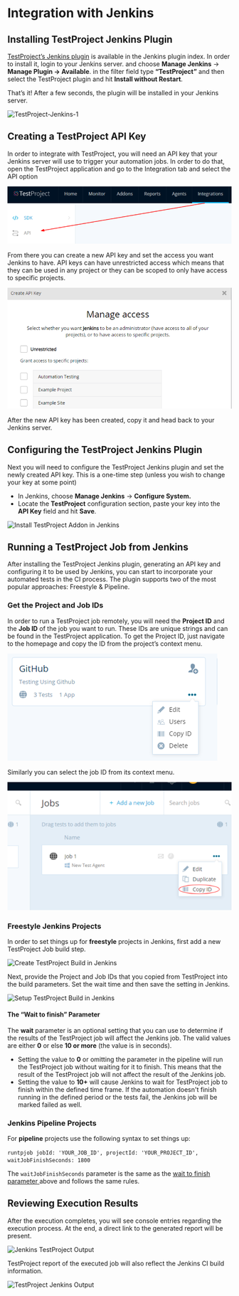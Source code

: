 # Integration with Jenkins

## Installing TestProject Jenkins Plugin

[TestProject’s Jenkins plugin](https://plugins.jenkins.io/testproject) is available in the Jenkins plugin index. In order to install it, login to your Jenkins server. and choose **Manage Jenkins** → **Manage Plugin → Available**. in the filter field type **“TestProject”** and then select the TestProject plugin and hit **Install without Restart**.

That’s it! After a few seconds, the plugin will be installed in your Jenkins server.

![TestProject-Jenkins-1](https://blog.testproject.io/wp-content/uploads/2019/02/Installing-Jenkins-Plugin-1.gif)

## Creating a TestProject API Key

In order to integrate with TestProject, you will need an API key that your Jenkins server will use to trigger your automation jobs. In order to do that, open the TestProject application and go to the Integration tab and select the API option

![TestProject API](../.gitbook/assets/image%20%2854%29.png)

From there you can create a new API key and set the access you want Jenkins to have. API keys can have unrestricted access which means that they can be used in any project or they can be scoped to only have access to specific projects.

![Manage API Access](../.gitbook/assets/image%20%2838%29.png)

After the new API key has been created, copy it and head back to your Jenkins server.

## Configuring the TestProject Jenkins Plugin

Next you will need to configure the TestProject Jenkins plugin and set the newly created API key. This is a one-time step \(unless you wish to change your key at some point\)

* In Jenkins, choose **Manage Jenkins** → **Configure System.**
* Locate the **TestProject** configuration section, paste your key into the **API Key** field and hit **Save**.

![Install TestProject Addon in Jenkins](https://blog.testproject.io/wp-content/uploads/2019/02/SetAPIKey-Process.gif)

## Running a TestProject Job from Jenkins

After installing the TestProject Jenkins plugin, generating an API key and configuring it to be used by Jenkins, you can start to incorporate your automated tests in the CI process. The plugin supports two of the most popular approaches: Freestyle & Pipeline.

### Get the Project and Job IDs

In order to run a TestProject job remotely, you will need the **Project ID** and the **Job ID** of the job you want to run. These IDs are unique strings and can be found in the TestProject application. To get the Project ID, just navigate to the homepage and copy the ID from the project’s context menu. 

![Project ID](../.gitbook/assets/image%20%2873%29.png)



Similarly you can select the job ID from its context menu.

![Job ID](../.gitbook/assets/image%20%2848%29.png)

### Freestyle Jenkins Projects

In order to set things up for **freestyle** projects in Jenkins, first add a new TestProject Job build step.

![Create TestProject Build in Jenkins](https://blog.testproject.io/wp-content/uploads/2019/02/AddBuildStep.png)

Next, provide the Project and Job IDs that you copied from TestProject into the build parameters. Set the wait time and then save the setting in Jenkins.

![Setup TestProject Build in Jenkins](https://blog.testproject.io/wp-content/uploads/2019/02/SetBuildStepParams.png)

#### The “Wait to finish” Parameter

The **wait** parameter is an optional setting that you can use to determine if the results of the TestProject job will affect the Jenkins job. The valid values are either **0** or else **10 or more** \(the value is in seconds\).

* Setting the value to **0** or omitting the parameter in the pipeline will run the TestProject job without waiting for it to finish. This means that the result of the TestProject job will not affect the result of the Jenkins job.
* Setting the value to **10+** will cause Jenkins to wait for TestProject job to finish within the defined time frame. If the automation doesn't finish running in the defined period or the tests fail, the Jenkins job will be marked failed as well.

### Jenkins Pipeline Projects

For **pipeline** projects use the following syntax to set things up:

`runtpjob jobId: 'YOUR_JOB_ID', projectId: 'YOUR_PROJECT_ID', waitJobFinishSeconds: 1800`

The `waitJobFinishSeconds` parameter is the same as the [wait to finish parameter ](integration-with-jenkins.md#the-wait-to-finish-parameter)above and follows the same rules.

## Reviewing Execution Results

After the execution completes, you will see console entries regarding the execution process. At the end, a direct link to the generated report will be present.

![Jenkins TestProject Output](https://blog.testproject.io/wp-content/uploads/2019/02/ConsoleOutput.png)

TestProject report of the executed job will also reflect the Jenkins CI build information.

![TestProject Jenkins Output](https://blog.testproject.io/wp-content/uploads/2019/02/Report.png)

